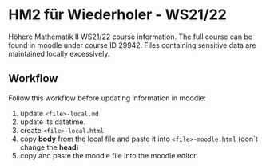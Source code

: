 # HM2 für Wiederholer - WS21/22

Höhere Mathematik II WS21/22 course information. The full course can be found in moodle under course ID 29942. Files containing sensitive data are maintained locally excessively. 

## Workflow

Follow this workflow before updating information in moodle: 

1. update `<file>-local.md`
2. update its datetime. 
3. create `<file>-local.html`
4. copy **body** from the local file and paste it into `<file>-moodle.html` (don`t change the **head**)
5. copy and paste the moodle file into the moodle editor. 

